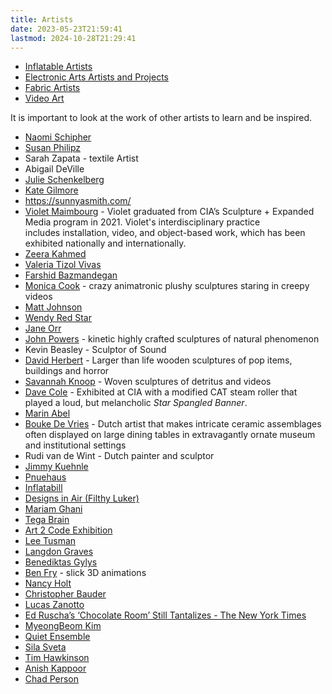 ```yaml
---
title: Artists
date: 2023-05-23T21:59:41
lastmod: 2024-10-28T21:29:41
---
```


- [Inflatable Artists](./inflatable-artists.md)
- [Electronic Arts Artists and Projects](../electronics/electronics-arts-artists-and-projects.md)
- [Fabric Artists](./fabric-artists.md)
- [Video Art](../video/video-art.md)

It is important to look at the work of other artists to learn and be inspired.

<div class="auto-grid-wrapper">

- [Naomi Schipher](https://noemischipfer.me/)
- [Susan Philipz](https://en.wikipedia.org/wiki/Susan_Philipsz)
- Sarah Zapata - textile Artist
- Abigail DeVille
- [Julie Schenkelberg](http://www.julieschenkelberg.com/)
- [Kate Gilmore](http://www.kategilmore.com/projects)
- https://sunnyasmith.com/
- [Violet Maimbourg](http://www.violetmaimbourg.com/) - Violet graduated from CIA’s Sculpture + Expanded Media program in 2021. Violet's interdisciplinary practice includes installation, video, and object-based work, which has been exhibited nationally and internationally.
- [Zeera Kahmed](https://zeerakahmed.squarespace.com/)
- [Valeria Tizol Vivas](https://www.valeriatizolvivas.com/)
- [Farshid Bazmandegan](https://farshidbazmandegan.com/Home)
- [Monica Cook](http://www.monicacook.com/) - crazy animatronic plushy sculptures staring in creepy videos
- [Matt Johnson](https://www.mattjohnson.la/)
- [Wendy Red Star](https://www.wendyredstar.com/)
- [Jane Orr](http://www.janeorr.com/)
- [John Powers](http://johnpowers.us/) - kinetic highly crafted sculptures of natural phenomenon
- Kevin Beasley - Sculptor of Sound
- [David Herbert](http://www.davidherbert.com/) - Larger than life wooden sculptures of pop items, buildings and horror
- [Savannah Knoop](https://www.savannahknoop.net/) - Woven sculptures of detritus and videos
- [Dave Cole](http://davecoledavecole.com/) - Exhibited at CIA with a modified CAT steam roller that played a loud, but melancholic _Star Spangled Banner_.
- [Marin Abel](http://www.marinabell.org/marinabell/lines_of_flight.html)
- [Bouke De Vries](https://boukedevries.com/) - Dutch artist that makes intricate ceramic assemblages often displayed on large dining tables in extravagantly ornate museum and institutional settings
- Rudi van de Wint - Dutch painter and sculptor
- [Jimmy Kuehnle](https://jimmykuehnle.com/)
- [Pnuehaus](https://www.pneu.haus/)
- [Inflatabill](https://inflatabill.com/)
- [Designs in Air (Filthy Luker)](https://www.designsinair.com/)
- [Mariam Ghani](https://www.mariamghani.com/)
- [Tega Brain](https://tegabrain.com/)
- [Art 2 Code Exhibition](http://www.christophermanzione.com/art2code/)
- [Lee Tusman](https://leetusman.com/)
- [Langdon Graves](https://news.artnet.com/art-world/brooklyn-artist-langdon-graves-up-next-2429936)
- [Benediktas Gylys](https://benediktas.com/)
- [Ben Fry](https://x.com/benfryc/status/1821569186398720324) - slick 3D animations
- [Nancy Holt](https://holtsmithsonfoundation.org/biography-nancy-holt)
- [Christopher Bauder](https://www.christopherbauder.com/)
- [Lucas Zanotto](https://www.lucaszanotto.com/)
- [Ed Ruscha’s ‘Chocolate Room’ Still Tantalizes - The New York Times](https://www.nytimes.com/2023/09/01/arts/design/ed-ruscha-chocolate-room-moma.html)
- [MyeongBeom Kim](https://www.myeongbeomkim.com/en/)
- [Quiet Ensemble](https://www.quietensemble.com/)
- [Sila Sveta](https://www.silasveta.com/)
- [Tim Hawkinson](https://art21.org/artist/tim-hawkinson/)
- [Anish Kappoor](https://anishkapoor.com/)
- [Chad Person](https://chadperson.com/index.html)

</div>
